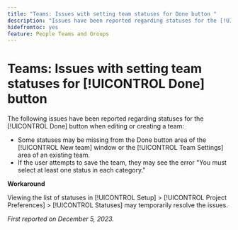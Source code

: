 ```yaml
---
title: "Teams: Issues with setting team statuses for Done button "
description: "Issues have been reported regarding statuses for the [!UICONTROL Done] button when editing or creating a team. A Workaround is available."
hidefromtoc: yes
feature: People Teams and Groups
---
```


# Teams: Issues with setting team statuses for [!UICONTROL Done] button 

<!--

>[!NOTE]
>
>This issue was fixed on January 18, 2024.

-->

The following issues have been reported regarding statuses for the [!UICONTROL Done] button when editing or creating a team:

* Some statuses may be missing from the Done button area of the [!UICONTROL New team] window or the [!UICONTROL Team Settings] area of an existing team.
* If the user attempts to save the team, they may see the error "You must select at least one status in each category."

**Workaround**

Viewing the list of statuses in [!UICONTROL Setup] > [!UICONTROL Project Preferences] > [!UICONTROL Statuses] may temporarily resolve the issues.

_First reported on December 5, 2023._
